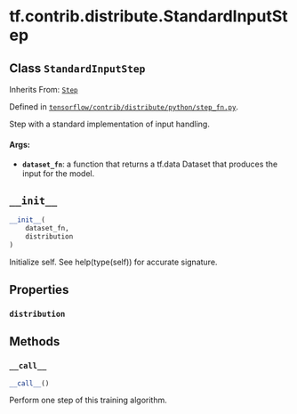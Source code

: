 <div itemscope itemtype="http://developers.google.com/ReferenceObject">
<meta itemprop="name" content="tf.contrib.distribute.StandardInputStep" />
<meta itemprop="path" content="Stable" />
<meta itemprop="property" content="distribution"/>
<meta itemprop="property" content="__call__"/>
<meta itemprop="property" content="__init__"/>
</div>

# tf.contrib.distribute.StandardInputStep

## Class `StandardInputStep`

Inherits From: [`Step`](../../../tf/contrib/distribute/Step.md)



Defined in [`tensorflow/contrib/distribute/python/step_fn.py`](https://www.tensorflow.org/code/tensorflow/contrib/distribute/python/step_fn.py).

Step with a standard implementation of input handling.

#### Args:

* <b>`dataset_fn`</b>: a function that returns a tf.data Dataset that produces the
    input for the model.

<h2 id="__init__"><code>__init__</code></h2>

``` python
__init__(
    dataset_fn,
    distribution
)
```

Initialize self.  See help(type(self)) for accurate signature.



## Properties

<h3 id="distribution"><code>distribution</code></h3>





## Methods

<h3 id="__call__"><code>__call__</code></h3>

``` python
__call__()
```

Perform one step of this training algorithm.



